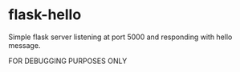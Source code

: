 # flask-hello
Simple flask server listening at port 5000 and responding with hello message. 

FOR DEBUGGING PURPOSES ONLY
